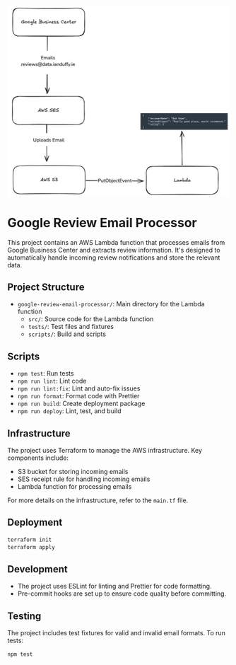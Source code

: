 ![](flow.png)

# Google Review Email Processor

This project contains an AWS Lambda function that processes emails from Google Business Center and extracts review information. It's designed to automatically handle incoming review notifications and store the relevant data.

## Project Structure

- `google-review-email-processor/`: Main directory for the Lambda function
  - `src/`: Source code for the Lambda function
  - `tests/`: Test files and fixtures
  - `scripts/`: Build and scripts

## Scripts

- `npm test`: Run tests
- `npm run lint`: Lint code
- `npm run lint:fix`: Lint and auto-fix issues
- `npm run format`: Format code with Prettier
- `npm run build`: Create deployment package
- `npm run deploy`: Lint, test, and build

## Infrastructure

The project uses Terraform to manage the AWS infrastructure. Key components include:

- S3 bucket for storing incoming emails
- SES receipt rule for handling incoming emails
- Lambda function for processing emails

For more details on the infrastructure, refer to the `main.tf` file.

## Deployment

```bash
terraform init
terraform apply
```

## Development

- The project uses ESLint for linting and Prettier for code formatting.
- Pre-commit hooks are set up to ensure code quality before committing.

## Testing

The project includes test fixtures for valid and invalid email formats. To run tests:

```bash
npm test
```
